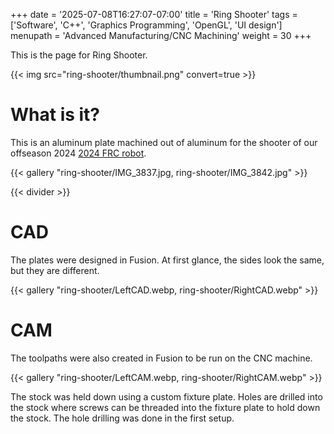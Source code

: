 +++
date = '2025-07-08T16:27:07-07:00'
title = 'Ring Shooter'
tags = ['Software', 'C++', 'Graphics Programming', 'OpenGL', 'UI design']
menupath = 'Advanced Manufacturing/CNC Machining'
weight = 30
+++

This is the page for Ring Shooter. 

{{< img src="ring-shooter/thumbnail.png" convert=true >}}

# What is it?

This is an aluminum plate machined out of aluminum for the shooter of our offseason 2024  [2024 FRC robot](/first-2024). 

{{< gallery "ring-shooter/IMG_3837.jpg, ring-shooter/IMG_3842.jpg" >}}

{{< divider >}}

# CAD

The plates were designed in Fusion. At first glance, the sides look the same, but they are different. 

{{< gallery "ring-shooter/LeftCAD.webp, ring-shooter/RightCAD.webp" >}}

# CAM 

The toolpaths were also created in Fusion to be run on the CNC machine. 

{{< gallery "ring-shooter/LeftCAM.webp, ring-shooter/RightCAM.webp" >}}

The stock was held down using a custom fixture plate. Holes are drilled into the stock where screws can be threaded into the fixture plate to hold down the stock. The hole drilling was done in the first setup.
